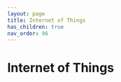 ```yaml
---
layout: page
title: Internet of Things 
has_children: true
nav_order: 96
---
```


# Internet of Things 
